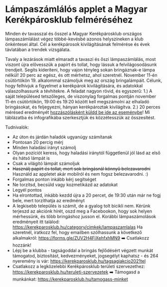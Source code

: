 # Lámpaszámlálós applet a Magyar Kerékpárosklub felméréséhez

Minden év tavasszal és ősszel a Magyar Kerékpárosklub országos lámpaszámlálást végez többé-kevésbé azonos helyszíneken a klub önkéntesei által. Cél a kerékpárosok kivilágításának felmérése és évek távlatában a trendek vizsgálata.

Tavaly a lezárások miatt elmaradt a tavaszi és őszi lámpaszámlálás, most viszont újra elővesszük a papírt és tollat, hogy lássuk a felvilágosodásunk trendjeit. Segíts kideríteni, hogy vajon tényleg sokan bringáznak-e lámpa nélkül! 20 perc az egész, és ott mérhetsz, ahol szeretnél.
November 11-én csütörtökön 19. alkalommal számoljuk meg az ország bringalámpáit. Célunk, hogy felhívjuk a figyelmet a kerékpárok kivilágítására, és adatokkal válaszolhassunk a tévhitekre.
A feladat nagyon rövid, és egyszerű:
1.) A saját településed tetszőleges, de viszonylag forgalmas pontján november 11-én csütörtökön, 19:00 és 19:20 között kell megszámolni az elhaladó bringásokat, és feljegyezni, hányan kerékpároztak kivilágítva.
2.) 20 perces mérésed eredményét [hozzászólásként küldd be ide az eseménybe](https://www.facebook.com/events/622147172546653?ref=newsfeed)! Mi táblázatba és infografikába szerkesztjük és közzétesszük az összesítést.

Tudnivalók:
- Az úton és járdán haladók ugyanúgy számítanak
- Pontosan 20 percig mérj
- Minden haladási irányt számolj
- Olyan pozíciót keress, hogy haladási iránytól függetlenül jól lásd az első és hátsó lámpát is
- Csak a világító lámpát számoljuk
- ~~Használj papírt és tollat, mert sok bringásnál könnyű belezavarodni~~ Használd az appletet akár mobilról és nem fogsz belezavarodni. :)
- Forgalmas ponton inkább kérj segítséget
- Ne torzítsd, becsüld vagy kozmetikázd az adatokat
- Legyél pontos
- Ha elrontottad, inkább kezdd újra a 20 percet, de 19:30 után már ne fogj bele, mert torzíthatja az eredményt
- A legkisebb település is számít, de a gyalog tolt bicikli nem.
Kérünk terjeszd az akciónk hírét, oszd meg a Facebookon, hogy sok helyen mérhessünk, és több bringáshoz jusson el.
Korábbi lámpaszámolások eredményeit itt találod: https://kerekparosklub.hu/category/cimkek/lampaszamlalas
Ha szeretnél, iratkozz fel, hogy emailben szólhassunk a következő alkalmakról:
https://forms.gle/ZUV2H4FiXehfxhMN9
➡️ Csatlakozz hozzánk!
- Lépj be a klubba - tagságoddal a bringás fejlődésért végzett munkát támogatod, biztosítást, kedvezményeket, jogsegélyt kaphatsz - és 264 nyeremény is vár: https://kerekparosklub.hu/tagsagiakcio2021tel
- Csatlakozz a legközelebbi Kerékpárosklub területi szervezethez: https://kerekparosklub.hu/teruleti-szervezetek
➡️ Támogasd a munkánkat:
https://kerekparosklub.hu/tamogass-minket
